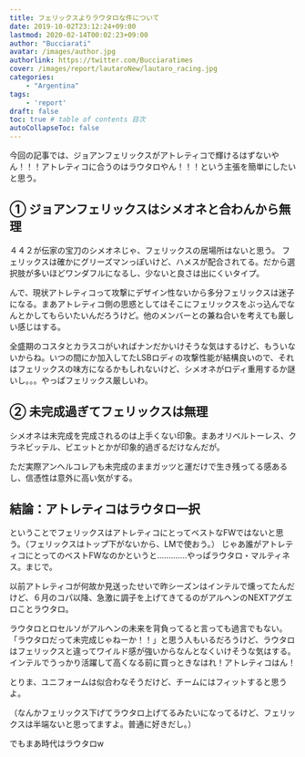 ```yaml
---
title: フェリックスよりラウタロな件について
date: 2019-10-02T23:12:24+09:00
lastmod: 2020-02-14T00:02:23+09:00
author: "Bucciarati"
avatar: /images/author.jpg
authorlink: https://twitter.com/Bucciaratimes
cover: /images/report/lautaroNew/lautaro_racing.jpg
categories:
    - "Argentina"
tags: 
    - 'report'
draft: false
toc: true # table of contents 目次
autoCollapseToc: false
---
```



今回の記事では、ジョアンフェリックスがアトレティコで輝けるはずないやん！！！アトレティコに合うのはラウタロやん！！！という主張を簡単にしたいと思う。




## ① ジョアンフェリックスはシメオネと合わんから無理



４４２が伝家の宝刀のシメオネじゃ、フェリックスの居場所はないと思う。
フェリックスは確かにグリーズマンっぽいけど、ハメスが配合されてる。だから選択肢が多いほどワンダフルになるし、少ないと良さは出にくいタイプ。


んで、現状アトレティコって攻撃にデザイン性ないから多分フェリックスは迷子になる。まあアトレティコ側の思惑としてはそこにフェリックスをぶっ込んでなんとかしてもらいたいんだろうけど。他のメンバーとの兼ね合いを考えても厳しい感じはする。

全盛期のコスタとカラスコがいればナンだかいけそうな気はするけど、もういないからね。いつの間にか加入してたLSBロディの攻撃性能が結構良いので、それはフェリックスの味方になるかもしれないけど、シメオネがロディ重用するか謎いし。。。やっぱフェリックス厳しいわ。


## ② 未完成過ぎてフェリックスは無理


シメオネは未完成を完成されるのは上手くない印象。まあオリベルトーレス、クラネビッテル、ビエットとかが印象的過ぎるだけなんだが。

ただ実際アンヘルコレアも未完成のままガッツと運だけで生き残ってる感あるし、信憑性は意外に高い気がする。

## 結論：アトレティコはラウタロ一択

ということでフェリックスはアトレティコにとってベストなFWではないと思う。（フェリックスはトップ下がないから、LMで使おう。）
じゃあ誰がアトレティコにとってのベストFWなのかというと.............やっぱラウタロ・マルティネス。まじで。

以前アトレティコが何故か見送ったせいで昨シーズンはインテルで燻ってたんだけど、６月のコパ以降、急激に調子を上げてきてるのがアルヘンのNEXTアグエロことラウタロ。

ラウタロとロセルソがアルヘンの未来を背負ってると言っても過言でもない。
「ラウタロだって未完成じゃねーか！！」と思う人もいるだろうけど、ラウタロはフェリックスと違ってワイルド感が強いからなんとなくいけそうな気はする。
インテルでうっかり活躍して高くなる前に買っときなはれ！アトレティコはん！

とりま、ユニフォームは似合わなそうだけど、チームにはフィットすると思うよ。

（なんかフェリックス下げてラウタロ上げてるみたいになってるけど、フェリックスは半端ないと思ってますよ。普通に好きだし。）


でもまあ時代はラウタロw
